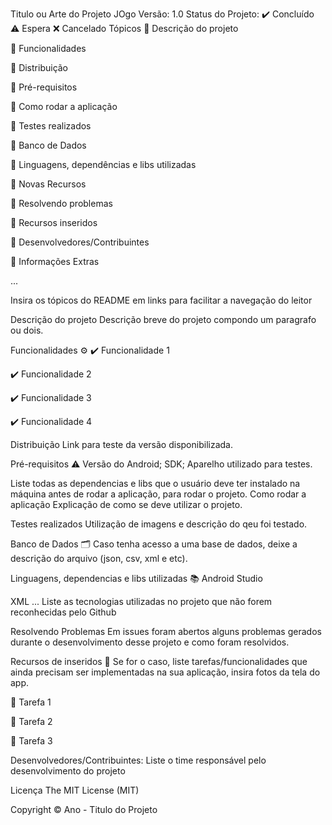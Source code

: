 Titulo ou Arte do Projeto JOgo
Versão: 1.0
Status do Projeto: ✔️ Concluído ⚠️ Espera ❌ Cancelado
Tópicos
🔹 Descrição do projeto

🔹 Funcionalidades

🔹 Distribuição

🔹 Pré-requisitos

🔹 Como rodar a aplicação

🔹 Testes realizados

🔹 Banco de Dados

🔹 Linguagens, dependências e libs utilizadas

🔹 Novas Recursos

🔹 Resolvendo problemas

🔹 Recursos inseridos

🔹 Desenvolvedores/Contribuintes

🔹 Informações Extras

...

Insira os tópicos do README em links para facilitar a navegação do leitor

Descrição do projeto
Descrição breve do projeto compondo um paragrafo ou dois.

Funcionalidades ⚙️
✔️ Funcionalidade 1

✔️ Funcionalidade 2

✔️ Funcionalidade 3

✔️ Funcionalidade 4

Distribuição
Link para teste da versão disponibilizada.

Pré-requisitos ⚠️
Versão do Android; SDK; Aparelho utilizado para testes.

Liste todas as dependencias e libs que o usuário deve ter instalado na máquina antes de rodar a aplicação, para rodar o projeto.
Como rodar a aplicação
Explicação de como se deve utilizar o projeto.

Testes realizados
Utilização de imagens e descrição do qeu foi testado.

Banco de Dados 🗂️
Caso tenha acesso a uma base de dados, deixe a descrição do arquivo (json, csv, xml e etc).

Linguagens, dependencias e libs utilizadas 📚
Android Studio

XML ... Liste as tecnologias utilizadas no projeto que não forem reconhecidas pelo Github

Resolvendo Problemas
Em issues foram abertos alguns problemas gerados durante o desenvolvimento desse projeto e como foram resolvidos.

Recursos de inseridos 🧰
Se for o caso, liste tarefas/funcionalidades que ainda precisam ser implementadas na sua aplicação, insira fotos da tela do app.

📝 Tarefa 1

📝 Tarefa 2

📝 Tarefa 3

Desenvolvedores/Contribuintes:
Liste o time responsável pelo desenvolvimento do projeto

Licença
The MIT License (MIT)

Copyright ©️ Ano - Titulo do Projeto
